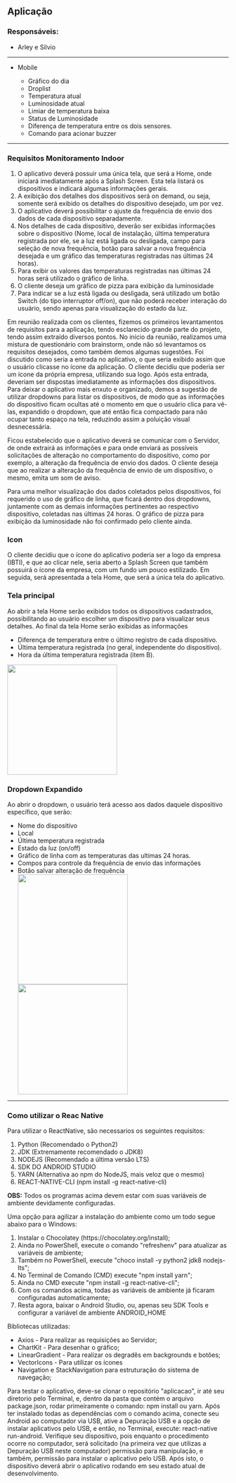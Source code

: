## Aplicação

### Responsáveis:
  * Arley e Silvio
---------------------------------
* Mobile  

  * Gráfico do dia
  * Droplist
  * Temperatura atual
  * Luminosidade atual
  * Limiar de temperatura baixa
  * Status de Luminosidade
  * Diferença de temperatura entre os dois sensores.
  * Comando para acionar buzzer 
---------------------------------------

<h3><b>Requisitos Monitoramento Indoor</b></h3>
<p>
 <ol>
  <li>O aplicativo deverá possuir uma única tela, que será a Home, onde iniciará imediatamente após a Splash Screen. Esta tela listará os dispositivos e indicará algumas informações gerais.</li>
  <li>A exibição dos detalhes dos dispositivos será on demand, ou seja, somente será exibido os detalhes do dispositivo desejado, um por vez.</li>
  <li>O aplicativo deverá possibilitar o ajuste da frequência de envio dos dados de cada dispositivo separadamente.</li>
  <li>Nos detalhes de cada dispositivo, deverão ser exibidas informações sobre o dispositivo (Nome, local de instalação, última temperatura registrada por ele, se a luz está ligada ou desligada, campo para seleção de nova frequência, botão para salvar a nova frequência desejada e um gráfico das temperaturas registradas nas últimas 24 horas).</li>
  <li>Para exibir os valores das temperaturas registradas nas últimas 24 horas será utilizado o gráfico de linha.</li>
  <li>O cliente deseja um gráfico de pizza para exibição da luminosidade</li>
  <li>Para indicar se a luz está ligada ou desligada, será utilizado um botão Switch (do tipo interruptor off/on), que não poderá receber interação do usuário, sendo apenas para visualização do estado da luz.</li>
 </ol>
</p>

<p>
 Em reunião realizada com os clientes, fizemos os primeiros levantamentos de requisitos para a aplicação, tendo esclarecido grande parte do projeto, tendo assim extraído diversos pontos. No início da reunião, realizamos uma mistura de questionário com brainstorm, onde não só levantamos os requisitos desejados, como também demos algumas sugestões. Foi discutido como seria a entrada no aplicativo, o que seria exibido assim que o usuário clicasse no ícone da aplicação. O cliente decidiu que poderia ser um ícone da própria empresa, utilizando sua logo. Após esta entrada, deveriam ser dispostas imediatamente as informações dos dispositivos. Para deixar o aplicativo mais enxuto e organizado, demos a sugestão de utilizar dropdowns para listar os dispositivos, de modo que as informações do dispositivo ficam ocultas até o momento em que o usuário clica para vê-las, expandido o dropdown, que até então fica compactado para não ocupar tanto espaço na tela, reduzindo assim a poluição visual desnecessária.

Ficou estabelecido que o aplicativo deverá se comunicar com o Servidor, de onde extrairá as informações e para onde enviará as possíveis solicitações de alteração no comportamento do dispositivo, como por exemplo, a alteração da frequência de envio dos dados. O cliente deseja que ao realizar a alteração da frequência de envio de um dispositivo, o mesmo, emita um som de aviso.

Para uma melhor visualização dos dados coletados pelos dispositivos, foi requerido o uso de gráfico de linha, que ficará dentro dos dropdowns, juntamente com as demais informações pertinentes ao respectivo dispositivo, coletadas nas últimas 24 horas. O gráfico de pizza para exibição da luminosidade não foi confirmado pelo cliente ainda.
</p>

<h3><b>Icon</b></h3>
<p>O cliente decidiu que o ícone do aplicativo poderia ser a logo da empresa (IBTI), e que ao clicar nele, seria aberto a Splash Screen que também possuirá o ícone da empresa, com um fundo um pouco estilizado. Em seguida, será apresentada a tela Home, que será a única tela do aplicativo.</p>

<h3><b>Tela principal</b></h3>
<p>Ao abrir a tela Home serão exibidos todos os dispositivos cadastrados, possibilitando ao usuário escolher um dispositivo para visualizar seus detalhes. Ao final da tela Home serão exibidas as informações</p>
<ul>
 <li>Diferença de temperatura entre o último registro de cada dispositivo.</li>
 <li>Última temperatura registrada (no geral, independente do dispositivo).</li>
 <li>Hora da última temperatura registrada (item B).</li>
</ul>
<img src="https://user-images.githubusercontent.com/32252053/87790233-9f8ee800-c816-11ea-9c01-8a6a5add33da.jpg" width="250" heigth="300"/>

<h3><b>Dropdown Expandido</b></h3>
<p>Ao abrir o dropdown, o usuário terá acesso aos dados daquele dispositivo específico, que serão:</p>
<ul>
 <li>Nome do dispositivo</li>
 <li>Local</li>
 <li>Última temperatura registrada</li>
 <li>Estado da luz (on/off)</li>
 <li>Gráfico de linha com as temperaturas das ultimas 24 horas.</li>
 <li>Compos para controle da frequência de envio das informações</li>
 <li>Botão salvar alteração de frequência</li>
 <img src="https://user-images.githubusercontent.com/32252053/87791983-92272d00-c819-11ea-8457-2f528225e41a.jpg"  width="250" heigth="300"/>
 <img src="https://user-images.githubusercontent.com/32252053/87797242-ce11c080-c820-11ea-9834-08ea5ce89528.jpg"  width="250" heigth="300"/>
 
</ul>

---------------------------------------------------
<h3><b>Como utilizar o Reac Native</b></h3>
<p>Para utilizar o ReactNative, são necessarios os seguintes requisitos:
  <ol>
     <li>Python (Recomendado o Python2)</li>
     <li>JDK (Extremamente recomendado o JDK8)</li>
     <li>NODEJS (Recomendado a última versão LTS)</li>
     <li>SDK DO ANDROID STUDIO</li>
     <li>YARN (Alternativa ao npm do NodeJS, mais veloz que o mesmo)</li>
     <li>REACT-NATIVE-CLI (npm install -g react-native-cli)</li>
  </ol>
</p>
<p><b>OBS:</b> Todos os programas acima devem estar com suas variáveis de ambiente devidamente configuradas.</p>

<p>Uma opção para agilizar a instalação do ambiente como um todo segue abaixo para o Windows:
  <ol>
      <li>Instalar o Chocolatey (https://chocolatey.org/install);</li>
      <li>Ainda no PowerShell, execute o comando "refreshenv" para atualizar as variáveis de ambiente;</li>
      <li>Também no PowerShell, execute "choco install -y python2 jdk8 nodejs-lts";
</li>
      <li>No Terminal de Comando (CMD) execute "npm install yarn";</li>
      <li>Ainda no CMD execute "npm install -g react-native-cli";</li>
      <li>Com os comandos acima, todas as variáveis de ambiente já ficaram configuradas automaticamente;</li>
      <li>Resta agora, baixar o Android Studio, ou, apenas seu SDK Tools e configurar a variável de ambiente ANDROID_HOME</li>
  </ol>
</p>
<p>
 Bibliotecas utilizadas:
    <ul>
       <li>Axios - Para realizar as requisições ao Servidor;</li>
       <li>ChartKit - Para desenhar o gráfico;</li>
       <li>LinearGradient - Para realizar os degradês em backgrounds e botões;</li>
       <li>VectorIcons - Para utilizar os ícones</li>
       <li>Navigation e StackNavigation para estruturação do sistema de navegação;</li>
    </ul>
</p>

<p>
Para testar o aplicativo, deve-se clonar o repositório "aplicacao", ir até seu diretorio pelo Terminal, e, 
dentro da pasta que contém o arquivo package.json, rodar primeiramente o comando: npm install ou yarn.
Após ter instalado todas as dependências com o comando acima, conecte seu Android ao computador via USB, 
ative a Depuração USB e a opção de instalar aplicativos pelo USB, e então, no Terminal, execute: react-native run-android.
Verifique seu dispositivo, pois enquanto o procedimento ocorre no computador, será solicitado (na primeira vez que 
utilizas a Depuração USB neste computador) permissão para manipulação, e também, permissão para instalar o aplicativo 
pelo USB. Após isto, o dispositivo deverá abrir o aplicativo rodando em seu estado atual de desenvolvimento.
</p>


